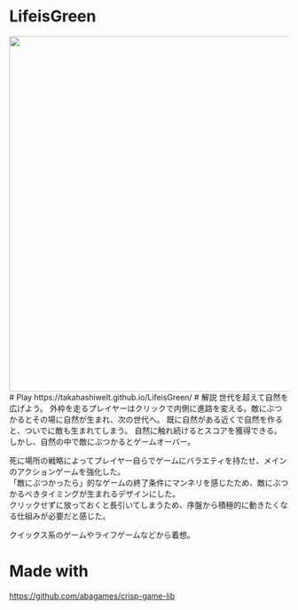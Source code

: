 # LifeisGreen
<img src="https://user-images.githubusercontent.com/25281086/132941716-33fb4744-d03c-4d17-8b0e-1c9241b6002a.gif" width="640px">  
# Play
https://takahashiwelt.github.io/LifeisGreen/
# 解説
世代を超えて自然を広げよう。  
外枠を走るプレイヤーはクリックで内側に進路を変える。敵にぶつかるとその場に自然が生まれ、次の世代へ。  
既に自然がある近くで自然を作ると、ついでに敵も生まれてしまう。  
自然に触れ続けるとスコアを獲得できる。しかし、自然の中で敵にぶつかるとゲームオーバー。  

死に場所の戦略によってプレイヤー自らでゲームにバラエティを持たせ、メインのアクションゲームを強化した。  
「敵にぶつかったら」的なゲームの終了条件にマンネリを感じたため、敵にぶつかるべきタイミングが生まれるデザインにした。  
クリックせずに放っておくと長引いてしまうため、序盤から積極的に動きたくなる仕組みが必要だと感じた。 　　

クイックス系のゲームやライフゲームなどから着想。
# Made with
https://github.com/abagames/crisp-game-lib
